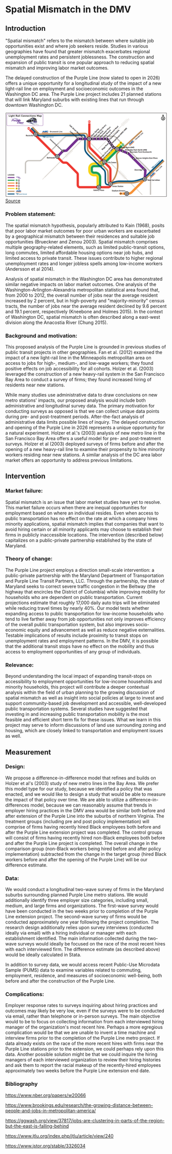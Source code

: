 # Spatial Mismatch in the DMV


## Introduction
"Spatial mismatch" refers to the mismatch between where suitable job opportunities exist and where job seekers reside. Studies in various geographies have found that greater mismatch exacerbates regional unemployment rates and persistent joblessness. The construction and expansion of public transit is one popular approach to reducing spatial mismatch and improving labor market outcomes.

The delayed construction of the  Purple Line (now slated to open in 2026) offers a unique opportunity for a longitudinal study of the impact of a new light-rail line on employment and socioeconomic outcomes in the Washington DC area. The Purple Line project includes 21 planned stations that will link Maryland suburbs with existing lines that run through downtown Washington DC.

![Model](https://github.com/gui2de/ppol768-spring23/blob/96b407efa9cda1a6abb0e7ef18b500a5fc88ffb2/Group%20Projects/group-1/img/purpe-line-map.png)
[Source](https://purplelinemd.com/about-the-project/project-maps)

### Problem statement:
The spatial mismatch hypothesis, popularly attributed to Kain (1968), posits that poor labor market outcomes for poor urban workers are exacerbated by a geographical mismatch between their residences and suitable job opportunities (Brueckner and Zenou 2003). Spatial mismatch comprises multiple geography-related elements, such as limited public-transit options, long commutes, limited affordable housing options near job hubs, and limited access to private transit. These issues contribute to higher regional unemployment rates and longer jobless spells among low-income workers (Andersson et al 2014).

Analysis of spatial mismatch in the Washington DC area has demonstrated similar negative impacts on labor market outcomes. One analysis of the Washington-Arlington-Alexandria metropolitan statistical area found that, from 2000 to 2012, the overall number of jobs near the average resident increased by 2 percent, but in high-poverty and "majority-minority" census tracts, the number of jobs near the average resident declined by 9.6 percent and 19.1 percent, respectively (Kneebone and Holmes 2015). In the context of Washington DC, spatial mismatch is often described along a east-west division along the Anacostia River (Chung 2015).

### Background and motivation:

This proposed analysis of the Purple Line is  grounded in previous studies of public transit projects in other geographies. Fan et al. (2012) examined the impact of a new light-rail line in the Minneapolis metropolitan area on access to jobs for high-, medium-, and low-wage workers; they found positive effects on job accessibility for all cohorts. Holzer et al. (2003) leveraged the construction of a new heavy-rail system in the San Francisco Bay Area to conduct a survey of firms; they found increased hiring of residents near new stations.

While many studies use administrative data to draw conclusions on new metro stations' impacts, our proposed analysis would include both administrative and longitudinal survey data. The primary motivation for conducting  surveys as opposed is that we can collect unique data points during pre- and post-treatment periods. After-the-fact analysis of administrative data limits possible lines of inquiry. The delayed construction and opening of the Purple Line in 2026 represents a unique opportunity for a natural experiment. Holzer et al.'s (2003) analysis of new metro line in the San Francisco Bay Area offers a useful model for pre- and post-treatment surveys. Holzer et al (2003) deployed surveys of firms before and after the opening of a new heavy-rail line to examine their propensity to hire minority workers residing near new stations. A similar analysis of the DC area labor market offers an opportunity to address previous limitations.

## Intervention
### Market failure:

Spatial mismatch is an issue that labor market studies have yet to resolve. This market failure occurs when there are inequal opportunities for employment based on where an individual resides. Even when access to public transportation has no effect on the rate at which a company hires minority applications, spatial mismatch implies that companies that want to avoid hiring certain or all minority applicants may choose to establish their firms in publicly inaccessible locations. The intervention (described below) capitalizes on a public-private partnership established by the state of Maryland.


### Theory of change:

The Purple Line project employs a direction small-scale intervention: a public-private partnership with the Maryland Department of Transportation and Purple Line Transit Partners, LLC. Through the partnership, the state of Maryland seeks to correct severe traffic congestion in the Beltway (the highway that encircles the District of Columbia) while improving mobility for households who are dependent on public transportation. Current projections estimate that roughly 17,000 daily auto trips will be eliminated while reducing travel times by nearly 40%. Our model tests whether expanding access to public transportation for low-income households who tend to live farther away from job opportunities not only improves efficiency of the overall public transportation system, but also improves socio-economic equity and advancement as well as reduce negative externalities. Testable implications of results include proximity to transit stops on unemployment rates and employment patterns. In the DMV, it is possible that the additional transit stops have no effect on the mobility and thus access to employment opportunities of any group of individuals.

### Relevance:
Beyond understanding the local impact of expanding transit-stops on accessibility to employment opportunities for low-income households and minority households, this project will contribute a deeper contextual analysis within the field of urban planning to the growing discussion of spatial mismatch as well as insight into social policies at large to invest and support community-based job development and accessible, well-developed public transportation systems. Several studies have suggested that investing in and increasing public transportation mobility is the most feasible and efficient short term fix for these issues. What we learn in this project may serve to inform discussions of land use surrounding zoning and housing, which are closely linked to transportation and employment issues as well.


## Measurement
### Design:
We propose a difference-in-difference model that refines and builds on Holzer et al's (2003) study of new metro lines in the Bay Area. We prefer this model type for our study, because we identified a policy that was enacted, and we would like to design a study that would be able to measure the impact of that policy over time. We are able to utilize a difference-in-differences model, because we can reasonably assume that trends in employer hiring practices in the DMV area would be similar both before and after extension of the Purple Line into the suburbs of northern Virginia. The treatment groups (including pre and post policy implementation) will comprise of firms having recently hired Black employees both before and after the Purple Line extension project was completed. The control groups will consist of firms having recently hired non-Black employees both before and after the Purple Line project is completed. The overall change in the comparison group (non-Black workers being hired before and after policy implementation) subtracted from the change in the target group (hired Black workers before and after the opening of the Purple Line) will be our difference estimate.


### Data:
We would conduct a longitudinal two-wave survey of firms in the Maryland suburbs surrounding planned Purple Line metro stations. We would additionally identify three employer size categories, including small, medium, and large firms and organizations. The first-wave survey would have been conducted in the two weeks prior to completion of the Purple Line extension project. The second-wave survey of firms would be conducted approximately one year following the project completion. The research design additionally relies upon survey interviews (conducted ideally via email) with a hiring individual or manager with each establishment identified. The main information collected during the two-wave surveys would ideally be focused on the race of the most recent hires with each interviewed firm. The difference estimate (as described above) would be ideally calculated in Stata.

In addition to survey data, we would access recent Public-Use Microdata Sample (PUMS) data to examine variables related to commuting, employment, residence, and measures of socioeconomic well-being, both before and after the construction of the Purple Line.


### Complications:
Employer response rates to surveys inquiring about hiring practices and outcomes may likely be very low, even if the surveys were to be conducted via email, rather than telephone or in-person surveys. The main objective would to be to focus on collecting information from each interviewed hiring manager of the organization's most recent hire. Perhaps a more egregious complication would be that we are unable to invent a time machine and interview firms prior to the completion of the Purple Line metro  project. If data already exists on the race of the more recent hires with firms near the Purple Line stations prior to the extension, we could perhaps rely upon this data. Another possible solution might be that we could inquire the hiring managers of each interviewed organization to review their hiring histories and ask them to report the racial makeup of the recently-hired employees approximately two weeks before the Purple Line extension end date.


### Bibliography
https://www.nber.org/papers/w20066


https://www.brookings.edu/research/the-growing-distance-between-people-and-jobs-in-metropolitan-america/


https://ggwash.org/view/37817/jobs-are-clustering-in-parts-of-the-region-but-the-east-is-falling-behind


https://www.jtlu.org/index.php/jtlu/article/view/240


https://www.jstor.org/stable/3326034

